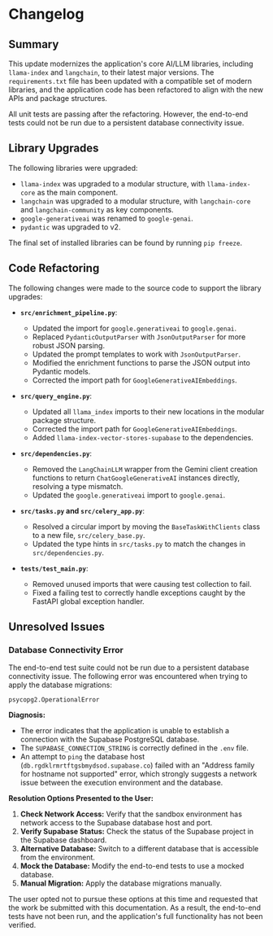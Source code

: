 # Changelog

## Summary

This update modernizes the application's core AI/LLM libraries, including `llama-index` and `langchain`, to their latest major versions. The `requirements.txt` file has been updated with a compatible set of modern libraries, and the application code has been refactored to align with the new APIs and package structures.

All unit tests are passing after the refactoring. However, the end-to-end tests could not be run due to a persistent database connectivity issue.

## Library Upgrades

The following libraries were upgraded:

- `llama-index` was upgraded to a modular structure, with `llama-index-core` as the main component.
- `langchain` was upgraded to a modular structure, with `langchain-core` and `langchain-community` as key components.
- `google-generativeai` was renamed to `google-genai`.
- `pydantic` was upgraded to v2.

The final set of installed libraries can be found by running `pip freeze`.

## Code Refactoring

The following changes were made to the source code to support the library upgrades:

- **`src/enrichment_pipeline.py`**:
  - Updated the import for `google.generativeai` to `google.genai`.
  - Replaced `PydanticOutputParser` with `JsonOutputParser` for more robust JSON parsing.
  - Updated the prompt templates to work with `JsonOutputParser`.
  - Modified the enrichment functions to parse the JSON output into Pydantic models.
  - Corrected the import path for `GoogleGenerativeAIEmbeddings`.

- **`src/query_engine.py`**:
  - Updated all `llama_index` imports to their new locations in the modular package structure.
  - Corrected the import path for `GoogleGenerativeAIEmbeddings`.
  - Added `llama-index-vector-stores-supabase` to the dependencies.

- **`src/dependencies.py`**:
  - Removed the `LangChainLLM` wrapper from the Gemini client creation functions to return `ChatGoogleGenerativeAI` instances directly, resolving a type mismatch.
  - Updated the `google.generativeai` import to `google.genai`.

- **`src/tasks.py` and `src/celery_app.py`**:
  - Resolved a circular import by moving the `BaseTaskWithClients` class to a new file, `src/celery_base.py`.
  - Updated the type hints in `src/tasks.py` to match the changes in `src/dependencies.py`.

- **`tests/test_main.py`**:
  - Removed unused imports that were causing test collection to fail.
  - Fixed a failing test to correctly handle exceptions caught by the FastAPI global exception handler.

## Unresolved Issues

### Database Connectivity Error

The end-to-end test suite could not be run due to a persistent database connectivity issue. The following error was encountered when trying to apply the database migrations:

`psycopg2.OperationalError`

**Diagnosis:**

- The error indicates that the application is unable to establish a connection with the Supabase PostgreSQL database.
- The `SUPABASE_CONNECTION_STRING` is correctly defined in the `.env` file.
- An attempt to `ping` the database host (`db.rgdklrmrtftgsbmydsod.supabase.co`) failed with an "Address family for hostname not supported" error, which strongly suggests a network issue between the execution environment and the database.

**Resolution Options Presented to the User:**

1.  **Check Network Access:** Verify that the sandbox environment has network access to the Supabase database host and port.
2.  **Verify Supabase Status:** Check the status of the Supabase project in the Supabase dashboard.
3.  **Alternative Database:** Switch to a different database that is accessible from the environment.
4.  **Mock the Database:** Modify the end-to-end tests to use a mocked database.
5.  **Manual Migration:** Apply the database migrations manually.

The user opted not to pursue these options at this time and requested that the work be submitted with this documentation. As a result, the end-to-end tests have not been run, and the application's full functionality has not been verified.
